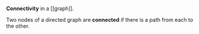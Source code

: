 **Connectivity** in a [[graph]].

Two nodes of a directed graph are **connected** if there is a path from each to the other.